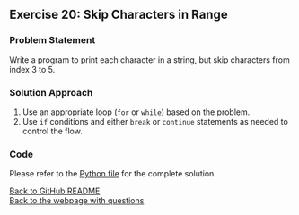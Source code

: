 ## Exercise 20: Skip Characters in Range

### Problem Statement
Write a program to print each character in a string, but skip characters from index 3 to 5.

### Solution Approach
1. Use an appropriate loop (`for` or `while`) based on the problem.
2. Use `if` conditions and either `break` or `continue` statements as needed to control the flow.

### Code
Please refer to the [Python file](e20_skip_characters_in_range.py) for the complete solution.

[Back to GitHub README](https://github.com/jspackiaraj/AY202425-Fall-Python/blob/master/exercise_002_Break_and_continue/README.md)  
[Back to the webpage with questions](https://jsp.shiksha/index.php/portfolio/bcse101e-computer-programming-python/introduction-python/programming-exercises-002/programming-exercises-002-break-and-continue)

